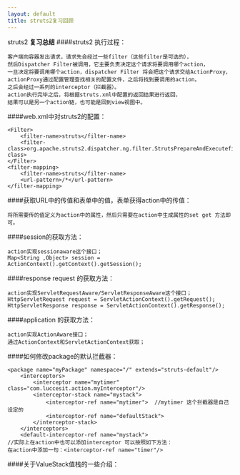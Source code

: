 ```yaml
---
layout: default
title: struts2复习回顾
---
```



struts2 **复习总结**
####struts2 执行过程：

 	客户端向容器发出请求，请求先会经过一些filter（这些filter是可选的），
	然后Dispatcher Filter被调用，它主要负责决定这个请求将要调用哪个action，
	一旦决定将要调用哪个action，dispatcher Filter 将会把这个请求交给ActionProxy，
	actionProxy通过配置管理查找相关的配置文件，之后将找到要调用的action。
	之后会经过一系列的interceptor（拦截器）。
	action执行完毕之后，将根据struts.xml中配置的返回结果进行返回，
	结果可以是另一个action链，也可能是回到view视图中。

####web.xml中对struts2的配置：

	<Filter>
		<filter-name>struts</filter-name>
		<filter-class>org.apache.struts2.dispatcher.ng.filter.StrutsPrepareAndExecutefilter</filter-class>
	</Filter>
	<filter-mapping>
		<filter-name>struts</filter-name>
		<url-pattern>/*</url-pattern>
	</filter-mapping>
	
####获取URL中的传值和表单中的值，表单获得action中的传值：

	将所需要传的值定义为action中的属性，然后只需要在action中生成属性的set get 方法即可。

####session的获取方法：

	action实现sessionaware这个接口；
	Map<String ,Object> session = ActionContext().getContext().getSession();

####response request 的获取方法：

	action实现ServletRequestAware/ServletResponseAware这个接口；
	HttpServletRequest request = ServletActionContext().getRequest();
	HttpServletResponse response = ServletActionContext().getResponse();

####application 的获取方法：

	action实现ActionAware接口；
	通过ActionContext和ServletActionContext获取；

####如何修改package的默认拦截器：

	<package name="myPackage" namespace="/" extends="struts-default"/>
		<interceptors>
			<interceptor name="mytimer" class="com.luccesit.action.myInterceptor"/>
			<interceptor-stack name="mystack">
				<interceptor-ref name="mytimer">  //mytimer 这个拦截器是自己设定的
				<interceptor-ref name="defaultStack">
			</interceptor-stack>
		</interceptors>
		<default-interceptor-ref name="mystack">
	//实际上在action中也可以添加interceptor 可以按照如下方法：
	在action中添加一句：<interceptor-ref name="timer"/>

####关于ValueStack值栈的一些介绍：


	
